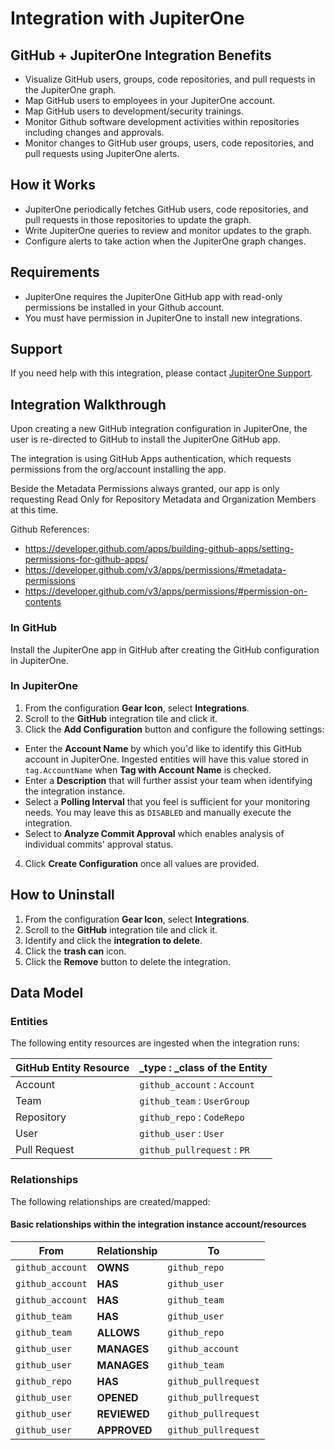 # Integration with JupiterOne

## GitHub + JupiterOne Integration Benefits

- Visualize GitHub users, groups, code repositories, and pull requests in the
  JupiterOne graph.
- Map GitHub users to employees in your JupiterOne account.
- Map GitHub users to development/security trainings.
- Monitor Github software development activities within repositories including
  changes and approvals.
- Monitor changes to GitHub user groups, users, code repositories, and pull
  requests using JupiterOne alerts.

## How it Works

- JupiterOne periodically fetches GitHub users, code repositories, and
 pull requests in those repositories to update the graph.
- Write JupiterOne queries to review and monitor updates to the graph.
- Configure alerts to take action when the JupiterOne graph changes.

## Requirements

- JupiterOne requires the JupiterOne GitHub app with read-only permissions 
be installed in your Github account. 
- You must have permission in JupiterOne to install new integrations.

## Support

If you need help with this integration, please contact
[JupiterOne Support](https://support.jupiterone.io).

## Integration Walkthrough

Upon creating a new GitHub integration configuration in JupiterOne, the user is
re-directed to GitHub to install the JupiterOne GitHub app.

The integration is using GitHub Apps authentication, which requests permissions 
from the org/account installing the app.

Beside the Metadata Permissions always granted, our app is only requesting Read 
Only for Repository Metadata and Organization Members at this time.

Github References:

- <https://developer.github.com/apps/building-github-apps/setting-permissions-for-github-apps/>
- <https://developer.github.com/v3/apps/permissions/#metadata-permissions>
- <https://developer.github.com/v3/apps/permissions/#permission-on-contents>

### In GitHub

Install the JupiterOne app in GitHub after creating the GitHub configuration
in JupiterOne.

### In JupiterOne

1. From the configuration **Gear Icon**, select **Integrations**.
2. Scroll to the **GitHub** integration tile and click it.
3. Click the **Add Configuration** button and configure the following settings:
- Enter the **Account Name** by which you'd like to identify this GitHub
   account in JupiterOne. Ingested entities will have this value stored in
   `tag.AccountName` when **Tag with Account Name** is checked.
- Enter a **Description** that will further assist your team when identifying
   the integration instance.
- Select a **Polling Interval** that you feel is sufficient for your monitoring
   needs. You may leave this as `DISABLED` and manually execute the integration.
- Select to **Analyze Commit Approval** which enables analysis of individual 
commits' approval status.
4. Click **Create Configuration** once all values are provided.

## How to Uninstall

1. From the configuration **Gear Icon**, select **Integrations**.
2. Scroll to the **GitHub** integration tile and click it.
3. Identify and click the **integration to delete**.
4. Click the **trash can** icon.
5. Click the **Remove** button to delete the integration.

## Data Model

### Entities

The following entity resources are ingested when the integration runs:

| GitHub Entity Resource | \_type : \_class of the Entity |
| ---------------------- | ------------------------------ |
| Account                | `github_account` : `Account`   |
| Team                   | `github_team` : `UserGroup`    |
| Repository             | `github_repo` : `CodeRepo`     |
| User                   | `github_user` : `User`         |
| Pull Request           | `github_pullrequest` : `PR`    |

### Relationships

The following relationships are created/mapped:

#### Basic relationships within the integration instance account/resources

| From             | Relationship | To                   |
| ---------------- | ------------ | -------------------- |
| `github_account` | **OWNS**     | `github_repo`        |
| `github_account` | **HAS**      | `github_user`        |
| `github_account` | **HAS**      | `github_team`        |
| `github_team`    | **HAS**      | `github_user`        |
| `github_team`    | **ALLOWS**   | `github_repo`        |
| `github_user`    | **MANAGES**  | `github_account`     |
| `github_user`    | **MANAGES**  | `github_team`        |
| `github_repo`    | **HAS**      | `github_pullrequest` |
| `github_user`    | **OPENED**   | `github_pullrequest` |
| `github_user`    | **REVIEWED** | `github_pullrequest` |
| `github_user`    | **APPROVED** | `github_pullrequest` |